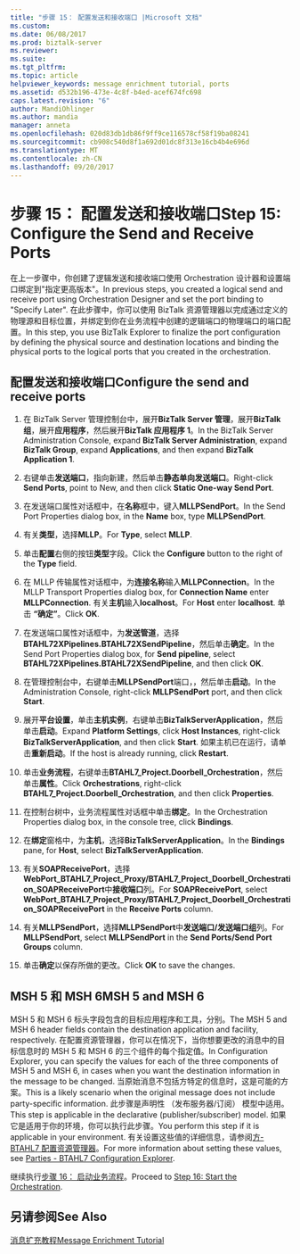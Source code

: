 ```yaml
---
title: "步骤 15： 配置发送和接收端口 |Microsoft 文档"
ms.custom: 
ms.date: 06/08/2017
ms.prod: biztalk-server
ms.reviewer: 
ms.suite: 
ms.tgt_pltfrm: 
ms.topic: article
helpviewer_keywords: message enrichment tutorial, ports
ms.assetid: d532b196-473e-4c8f-b4ed-acef674fc698
caps.latest.revision: "6"
author: MandiOhlinger
ms.author: mandia
manager: anneta
ms.openlocfilehash: 020d83db1db86f9ff9ce116578cf58f19ba08241
ms.sourcegitcommit: cb908c540d8f1a692d01dc8f313e16cb4b4e696d
ms.translationtype: MT
ms.contentlocale: zh-CN
ms.lasthandoff: 09/20/2017
---
```

# <a name="step-15-configure-the-send-and-receive-ports"></a><span data-ttu-id="af0e8-102">步骤 15： 配置发送和接收端口</span><span class="sxs-lookup"><span data-stu-id="af0e8-102">Step 15: Configure the Send and Receive Ports</span></span>
<span data-ttu-id="af0e8-103">在上一步骤中，你创建了逻辑发送和接收端口使用 Orchestration 设计器和设置端口绑定到"指定更高版本"。</span><span class="sxs-lookup"><span data-stu-id="af0e8-103">In previous steps, you created a logical send and receive port using Orchestration Designer and set the port binding to "Specify Later".</span></span> <span data-ttu-id="af0e8-104">在此步骤中，你可以使用 BizTalk 资源管理器以完成通过定义的物理源和目标位置，并绑定到你在业务流程中创建的逻辑端口的物理端口的端口配置。</span><span class="sxs-lookup"><span data-stu-id="af0e8-104">In this step, you use BizTalk Explorer to finalize the port configuration by defining the physical source and destination locations and binding the physical ports to the logical ports that you created in the orchestration.</span></span>  
  
## <a name="configure-the-send-and-receive-ports"></a><span data-ttu-id="af0e8-105">配置发送和接收端口</span><span class="sxs-lookup"><span data-stu-id="af0e8-105">Configure the send and receive ports</span></span>  
  
1.  <span data-ttu-id="af0e8-106">在 BizTalk Server 管理控制台中，展开**BizTalk Server 管理**，展开**BizTalk 组**，展开**应用程序**，然后展开**BizTalk 应用程序 1**。</span><span class="sxs-lookup"><span data-stu-id="af0e8-106">In the BizTalk Server Administration Console, expand **BizTalk Server Administration**, expand **BizTalk Group**, expand **Applications**, and then expand **BizTalk Application 1**.</span></span>  
  
2.  <span data-ttu-id="af0e8-107">右键单击**发送端口**，指向新建，然后单击**静态单向发送端口**。</span><span class="sxs-lookup"><span data-stu-id="af0e8-107">Right-click **Send Ports**, point to New, and then click **Static One-way Send Port**.</span></span>  
  
3.  <span data-ttu-id="af0e8-108">在发送端口属性对话框中，在**名称**框中，键入**MLLPSendPort**。</span><span class="sxs-lookup"><span data-stu-id="af0e8-108">In the Send Port Properties dialog box, in the **Name** box, type **MLLPSendPort**.</span></span>  
  
4.  <span data-ttu-id="af0e8-109">有关**类型**，选择**MLLP**。</span><span class="sxs-lookup"><span data-stu-id="af0e8-109">For **Type**, select **MLLP**.</span></span>  
  
5.  <span data-ttu-id="af0e8-110">单击**配置**右侧的按钮**类型**字段。</span><span class="sxs-lookup"><span data-stu-id="af0e8-110">Click the **Configure** button to the right of the **Type** field.</span></span>  
  
6.  <span data-ttu-id="af0e8-111">在 MLLP 传输属性对话框中，为**连接名称**输入**MLLPConnection**。</span><span class="sxs-lookup"><span data-stu-id="af0e8-111">In the MLLP Transport Properties dialog box, for **Connection Name** enter **MLLPConnection**.</span></span> <span data-ttu-id="af0e8-112">有关**主机**输入**localhost**。</span><span class="sxs-lookup"><span data-stu-id="af0e8-112">For **Host** enter **localhost**.</span></span> <span data-ttu-id="af0e8-113">单击 **“确定”**。</span><span class="sxs-lookup"><span data-stu-id="af0e8-113">Click **OK**.</span></span>  
  
7.  <span data-ttu-id="af0e8-114">在发送端口属性对话框中，为**发送管道**，选择**BTAHL72XPipelines.BTAHL72XSendPipeline**，然后单击**确定**。</span><span class="sxs-lookup"><span data-stu-id="af0e8-114">In the Send Port Properties dialog box, for **Send pipeline**, select **BTAHL72XPipelines.BTAHL72XSendPipeline**, and then click **OK**.</span></span>  
  
8.  <span data-ttu-id="af0e8-115">在管理控制台中，右键单击**MLLPSendPort**端口，，然后单击**启动**。</span><span class="sxs-lookup"><span data-stu-id="af0e8-115">In the Administration Console, right-click **MLLPSendPort** port, and then click **Start**.</span></span>  
  
9. <span data-ttu-id="af0e8-116">展开**平台设置**，单击**主机实例**，右键单击**BizTalkServerApplication**，然后单击**启动**。</span><span class="sxs-lookup"><span data-stu-id="af0e8-116">Expand **Platform Settings**, click **Host Instances**, right-click **BizTalkServerApplication**, and then click **Start**.</span></span> <span data-ttu-id="af0e8-117">如果主机已在运行，请单击**重新启动**。</span><span class="sxs-lookup"><span data-stu-id="af0e8-117">If the host is already running, click **Restart**.</span></span>  
  
10. <span data-ttu-id="af0e8-118">单击**业务流程**，右键单击**BTAHL7_Project.Doorbell_Orchestration**，然后单击**属性**。</span><span class="sxs-lookup"><span data-stu-id="af0e8-118">Click **Orchestrations**, right-click **BTAHL7_Project.Doorbell_Orchestration**, and then click **Properties**.</span></span>  
  
11. <span data-ttu-id="af0e8-119">在控制台树中，业务流程属性对话框中单击**绑定**。</span><span class="sxs-lookup"><span data-stu-id="af0e8-119">In the Orchestration Properties dialog box, in the console tree, click **Bindings**.</span></span>  
  
12. <span data-ttu-id="af0e8-120">在**绑定**窗格中，为**主机**，选择**BizTalkServerApplication**。</span><span class="sxs-lookup"><span data-stu-id="af0e8-120">In the **Bindings** pane, for **Host**, select **BizTalkServerApplication**.</span></span>  
  
13. <span data-ttu-id="af0e8-121">有关**SOAPReceivePort**，选择**WebPort_BTAHL7_Project_Proxy/BTAHL7_Project_Doorbell_Orchestration_SOAPReceivePort**中**接收端口**列。</span><span class="sxs-lookup"><span data-stu-id="af0e8-121">For **SOAPReceivePort**, select **WebPort_BTAHL7_Project_Proxy/BTAHL7_Project_Doorbell_Orchestration_SOAPReceivePort** in the **Receive Ports** column.</span></span>  
  
14. <span data-ttu-id="af0e8-122">有关**MLLPSendPort**，选择**MLLPSendPort**中**发送端口/发送端口组**列。</span><span class="sxs-lookup"><span data-stu-id="af0e8-122">For **MLLPSendPort**, select **MLLPSendPort** in the **Send Ports/Send Port Groups** column.</span></span>  
  
15. <span data-ttu-id="af0e8-123">单击**确定**以保存所做的更改。</span><span class="sxs-lookup"><span data-stu-id="af0e8-123">Click **OK** to save the changes.</span></span>  
  
## <a name="msh-5-and-msh-6"></a><span data-ttu-id="af0e8-124">MSH 5 和 MSH 6</span><span class="sxs-lookup"><span data-stu-id="af0e8-124">MSH 5 and MSH 6</span></span>  
 <span data-ttu-id="af0e8-125">MSH 5 和 MSH 6 标头字段包含的目标应用程序和工具，分别。</span><span class="sxs-lookup"><span data-stu-id="af0e8-125">The MSH 5 and MSH 6 header fields contain the destination application and facility, respectively.</span></span> <span data-ttu-id="af0e8-126">在配置资源管理器，你可以在情况下，当你想要更改的消息中的目标信息时的 MSH 5 和 MSH 6 的三个组件的每个指定值。</span><span class="sxs-lookup"><span data-stu-id="af0e8-126">In Configuration Explorer, you can specify the values for each of the three components of MSH 5 and MSH 6, in cases when you want the destination information in the message to be changed.</span></span> <span data-ttu-id="af0e8-127">当原始消息不包括方特定的信息时，这是可能的方案。</span><span class="sxs-lookup"><span data-stu-id="af0e8-127">This is a likely scenario when the original message does not include party-specific information.</span></span> <span data-ttu-id="af0e8-128">此步骤是声明性 （发布服务器/订阅） 模型中适用。</span><span class="sxs-lookup"><span data-stu-id="af0e8-128">This step is applicable in the declarative (publisher/subscriber) model.</span></span> <span data-ttu-id="af0e8-129">如果它是适用于你的环境，你可以执行此步骤。</span><span class="sxs-lookup"><span data-stu-id="af0e8-129">You perform this step if it is applicable in your environment.</span></span> <span data-ttu-id="af0e8-130">有关设置这些值的详细信息，请参阅[方-BTAHL7 配置资源管理器](parties-tab.md)。</span><span class="sxs-lookup"><span data-stu-id="af0e8-130">For more information about setting these values, see [Parties - BTAHL7 Configuration Explorer](parties-tab.md).</span></span>  
  
 <span data-ttu-id="af0e8-131">继续执行[步骤 16： 启动业务流程](../../adapters-and-accelerators/accelerator-hl7/step-16-start-the-orchestration.md)。</span><span class="sxs-lookup"><span data-stu-id="af0e8-131">Proceed to [Step 16: Start the Orchestration](../../adapters-and-accelerators/accelerator-hl7/step-16-start-the-orchestration.md).</span></span>  
  
## <a name="see-also"></a><span data-ttu-id="af0e8-132">另请参阅</span><span class="sxs-lookup"><span data-stu-id="af0e8-132">See Also</span></span>  
 [<span data-ttu-id="af0e8-133">消息扩充教程</span><span class="sxs-lookup"><span data-stu-id="af0e8-133">Message Enrichment Tutorial</span></span>](../../adapters-and-accelerators/accelerator-hl7/message-enrichment-tutorial.md)